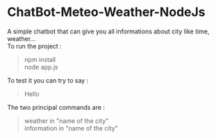 # ChatBot-Meteo-Weather-NodeJs
A simple chatbot that can give you all informations about city like time, weather...  
To run the project :  
>npm install  
>node app.js  
  
To test it you can try to say : 
>Hello  

The two principal commands are : 
>weather in "name of the city"  
>information in "name of the city"
